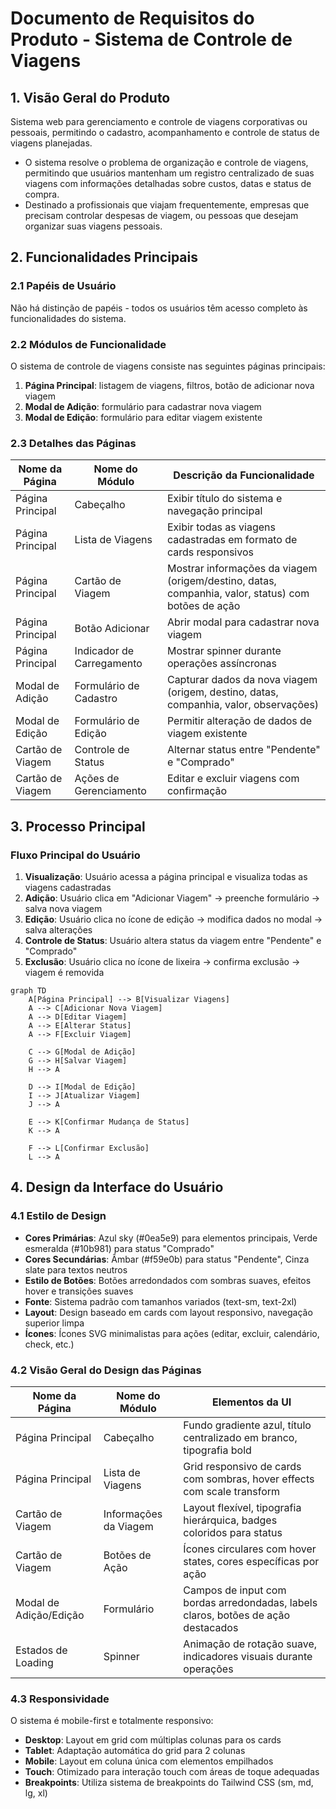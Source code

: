 # Documento de Requisitos do Produto - Sistema de Controle de Viagens

## 1. Visão Geral do Produto

Sistema web para gerenciamento e controle de viagens corporativas ou pessoais, permitindo o cadastro, acompanhamento e controle de status de viagens planejadas.

- O sistema resolve o problema de organização e controle de viagens, permitindo que usuários mantenham um registro centralizado de suas viagens com informações detalhadas sobre custos, datas e status de compra.
- Destinado a profissionais que viajam frequentemente, empresas que precisam controlar despesas de viagem, ou pessoas que desejam organizar suas viagens pessoais.

## 2. Funcionalidades Principais

### 2.1 Papéis de Usuário
Não há distinção de papéis - todos os usuários têm acesso completo às funcionalidades do sistema.

### 2.2 Módulos de Funcionalidade

O sistema de controle de viagens consiste nas seguintes páginas principais:

1. **Página Principal**: listagem de viagens, filtros, botão de adicionar nova viagem
2. **Modal de Adição**: formulário para cadastrar nova viagem
3. **Modal de Edição**: formulário para editar viagem existente

### 2.3 Detalhes das Páginas

| Nome da Página | Nome do Módulo | Descrição da Funcionalidade |
|----------------|----------------|----------------------------|
| Página Principal | Cabeçalho | Exibir título do sistema e navegação principal |
| Página Principal | Lista de Viagens | Exibir todas as viagens cadastradas em formato de cards responsivos |
| Página Principal | Cartão de Viagem | Mostrar informações da viagem (origem/destino, datas, companhia, valor, status) com botões de ação |
| Página Principal | Botão Adicionar | Abrir modal para cadastrar nova viagem |
| Página Principal | Indicador de Carregamento | Mostrar spinner durante operações assíncronas |
| Modal de Adição | Formulário de Cadastro | Capturar dados da nova viagem (origem, destino, datas, companhia, valor, observações) |
| Modal de Edição | Formulário de Edição | Permitir alteração de dados de viagem existente |
| Cartão de Viagem | Controle de Status | Alternar status entre "Pendente" e "Comprado" |
| Cartão de Viagem | Ações de Gerenciamento | Editar e excluir viagens com confirmação |

## 3. Processo Principal

### Fluxo Principal do Usuário

1. **Visualização**: Usuário acessa a página principal e visualiza todas as viagens cadastradas
2. **Adição**: Usuário clica em "Adicionar Viagem" → preenche formulário → salva nova viagem
3. **Edição**: Usuário clica no ícone de edição → modifica dados no modal → salva alterações
4. **Controle de Status**: Usuário altera status da viagem entre "Pendente" e "Comprado"
5. **Exclusão**: Usuário clica no ícone de lixeira → confirma exclusão → viagem é removida

```mermaid
graph TD
    A[Página Principal] --> B[Visualizar Viagens]
    A --> C[Adicionar Nova Viagem]
    A --> D[Editar Viagem]
    A --> E[Alterar Status]
    A --> F[Excluir Viagem]
    
    C --> G[Modal de Adição]
    G --> H[Salvar Viagem]
    H --> A
    
    D --> I[Modal de Edição]
    I --> J[Atualizar Viagem]
    J --> A
    
    E --> K[Confirmar Mudança de Status]
    K --> A
    
    F --> L[Confirmar Exclusão]
    L --> A
```

## 4. Design da Interface do Usuário

### 4.1 Estilo de Design

- **Cores Primárias**: Azul sky (#0ea5e9) para elementos principais, Verde esmeralda (#10b981) para status "Comprado"
- **Cores Secundárias**: Âmbar (#f59e0b) para status "Pendente", Cinza slate para textos neutros
- **Estilo de Botões**: Botões arredondados com sombras suaves, efeitos hover e transições suaves
- **Fonte**: Sistema padrão com tamanhos variados (text-sm, text-2xl)
- **Layout**: Design baseado em cards com layout responsivo, navegação superior limpa
- **Ícones**: Ícones SVG minimalistas para ações (editar, excluir, calendário, check, etc.)

### 4.2 Visão Geral do Design das Páginas

| Nome da Página | Nome do Módulo | Elementos da UI |
|----------------|----------------|-----------------|
| Página Principal | Cabeçalho | Fundo gradiente azul, título centralizado em branco, tipografia bold |
| Página Principal | Lista de Viagens | Grid responsivo de cards com sombras, hover effects com scale transform |
| Cartão de Viagem | Informações da Viagem | Layout flexível, tipografia hierárquica, badges coloridos para status |
| Cartão de Viagem | Botões de Ação | Ícones circulares com hover states, cores específicas por ação |
| Modal de Adição/Edição | Formulário | Campos de input com bordas arredondadas, labels claros, botões de ação destacados |
| Estados de Loading | Spinner | Animação de rotação suave, indicadores visuais durante operações |

### 4.3 Responsividade

O sistema é mobile-first e totalmente responsivo:
- **Desktop**: Layout em grid com múltiplas colunas para os cards
- **Tablet**: Adaptação automática do grid para 2 colunas
- **Mobile**: Layout em coluna única com elementos empilhados
- **Touch**: Otimizado para interação touch com áreas de toque adequadas
- **Breakpoints**: Utiliza sistema de breakpoints do Tailwind CSS (sm, md, lg, xl)
